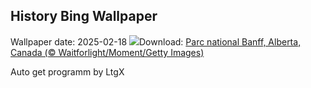 ## History Bing Wallpaper
Wallpaper date: 2025-02-18
![](https://www.bing.com/th?id=OHR.BanffSnow25_FR-CA1053265371_UHD.jpg&w=1000)Download: [Parc national Banff, Alberta, Canada (© Waitforlight/Moment/Getty Images)](https://www.bing.com/th?id=OHR.BanffSnow25_FR-CA1053265371_UHD.jpg)

Auto get programm by LtgX

